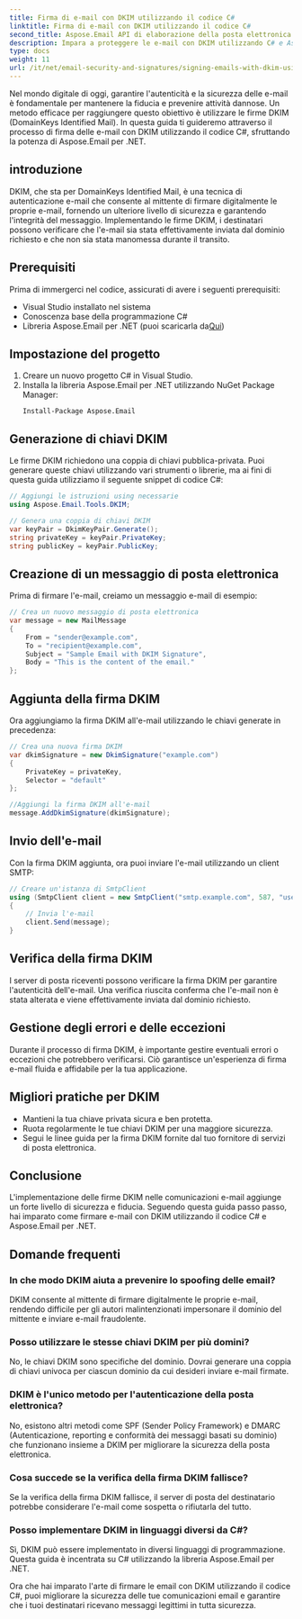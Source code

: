 ```yaml
---
title: Firma di e-mail con DKIM utilizzando il codice C#
linktitle: Firma di e-mail con DKIM utilizzando il codice C#
second_title: Aspose.Email API di elaborazione della posta elettronica .NET
description: Impara a proteggere le e-mail con DKIM utilizzando C# e Aspose.Email per .NET. Guida passo passo con il codice sorgente. Migliora la fiducia e l'autenticità delle e-mail.
type: docs
weight: 11
url: /it/net/email-security-and-signatures/signing-emails-with-dkim-using-csharp-code/
---
```


Nel mondo digitale di oggi, garantire l'autenticità e la sicurezza delle e-mail è fondamentale per mantenere la fiducia e prevenire attività dannose. Un metodo efficace per raggiungere questo obiettivo è utilizzare le firme DKIM (DomainKeys Identified Mail). In questa guida ti guideremo attraverso il processo di firma delle e-mail con DKIM utilizzando il codice C#, sfruttando la potenza di Aspose.Email per .NET.

## introduzione

DKIM, che sta per DomainKeys Identified Mail, è una tecnica di autenticazione e-mail che consente al mittente di firmare digitalmente le proprie e-mail, fornendo un ulteriore livello di sicurezza e garantendo l'integrità del messaggio. Implementando le firme DKIM, i destinatari possono verificare che l'e-mail sia stata effettivamente inviata dal dominio richiesto e che non sia stata manomessa durante il transito.

## Prerequisiti

Prima di immergerci nel codice, assicurati di avere i seguenti prerequisiti:

- Visual Studio installato nel sistema
- Conoscenza base della programmazione C#
-  Libreria Aspose.Email per .NET (puoi scaricarla da[Qui](https://releases.aspose.com/email/net))

## Impostazione del progetto

1. Creare un nuovo progetto C# in Visual Studio.
2. Installa la libreria Aspose.Email per .NET utilizzando NuGet Package Manager:
   ```
   Install-Package Aspose.Email
   ```

## Generazione di chiavi DKIM

Le firme DKIM richiedono una coppia di chiavi pubblica-privata. Puoi generare queste chiavi utilizzando vari strumenti o librerie, ma ai fini di questa guida utilizziamo il seguente snippet di codice C#:

```csharp
// Aggiungi le istruzioni using necessarie
using Aspose.Email.Tools.DKIM;

// Genera una coppia di chiavi DKIM
var keyPair = DkimKeyPair.Generate();
string privateKey = keyPair.PrivateKey;
string publicKey = keyPair.PublicKey;
```

## Creazione di un messaggio di posta elettronica

Prima di firmare l'e-mail, creiamo un messaggio e-mail di esempio:

```csharp
// Crea un nuovo messaggio di posta elettronica
var message = new MailMessage
{
    From = "sender@example.com",
    To = "recipient@example.com",
    Subject = "Sample Email with DKIM Signature",
    Body = "This is the content of the email."
};
```

## Aggiunta della firma DKIM

Ora aggiungiamo la firma DKIM all'e-mail utilizzando le chiavi generate in precedenza:

```csharp
// Crea una nuova firma DKIM
var dkimSignature = new DkimSignature("example.com")
{
    PrivateKey = privateKey,
    Selector = "default"
};

//Aggiungi la firma DKIM all'e-mail
message.AddDkimSignature(dkimSignature);
```

## Invio dell'e-mail

Con la firma DKIM aggiunta, ora puoi inviare l'e-mail utilizzando un client SMTP:

```csharp
// Creare un'istanza di SmtpClient
using (SmtpClient client = new SmtpClient("smtp.example.com", 587, "username", "password"))
{
    // Invia l'e-mail
    client.Send(message);
}
```

## Verifica della firma DKIM

I server di posta riceventi possono verificare la firma DKIM per garantire l'autenticità dell'e-mail. Una verifica riuscita conferma che l'e-mail non è stata alterata e viene effettivamente inviata dal dominio richiesto.

## Gestione degli errori e delle eccezioni

Durante il processo di firma DKIM, è importante gestire eventuali errori o eccezioni che potrebbero verificarsi. Ciò garantisce un'esperienza di firma e-mail fluida e affidabile per la tua applicazione.

## Migliori pratiche per DKIM

- Mantieni la tua chiave privata sicura e ben protetta.
- Ruota regolarmente le tue chiavi DKIM per una maggiore sicurezza.
- Segui le linee guida per la firma DKIM fornite dal tuo fornitore di servizi di posta elettronica.

## Conclusione

L'implementazione delle firme DKIM nelle comunicazioni e-mail aggiunge un forte livello di sicurezza e fiducia. Seguendo questa guida passo passo, hai imparato come firmare e-mail con DKIM utilizzando il codice C# e Aspose.Email per .NET.

## Domande frequenti

### In che modo DKIM aiuta a prevenire lo spoofing delle email?

DKIM consente al mittente di firmare digitalmente le proprie e-mail, rendendo difficile per gli autori malintenzionati impersonare il dominio del mittente e inviare e-mail fraudolente.

### Posso utilizzare le stesse chiavi DKIM per più domini?

No, le chiavi DKIM sono specifiche del dominio. Dovrai generare una coppia di chiavi univoca per ciascun dominio da cui desideri inviare e-mail firmate.

### DKIM è l'unico metodo per l'autenticazione della posta elettronica?

No, esistono altri metodi come SPF (Sender Policy Framework) e DMARC (Autenticazione, reporting e conformità dei messaggi basati su dominio) che funzionano insieme a DKIM per migliorare la sicurezza della posta elettronica.

### Cosa succede se la verifica della firma DKIM fallisce?

Se la verifica della firma DKIM fallisce, il server di posta del destinatario potrebbe considerare l'e-mail come sospetta o rifiutarla del tutto.

### Posso implementare DKIM in linguaggi diversi da C#?

Sì, DKIM può essere implementato in diversi linguaggi di programmazione. Questa guida è incentrata su C# utilizzando la libreria Aspose.Email per .NET.

Ora che hai imparato l'arte di firmare le email con DKIM utilizzando il codice C#, puoi migliorare la sicurezza delle tue comunicazioni email e garantire che i tuoi destinatari ricevano messaggi legittimi in tutta sicurezza.